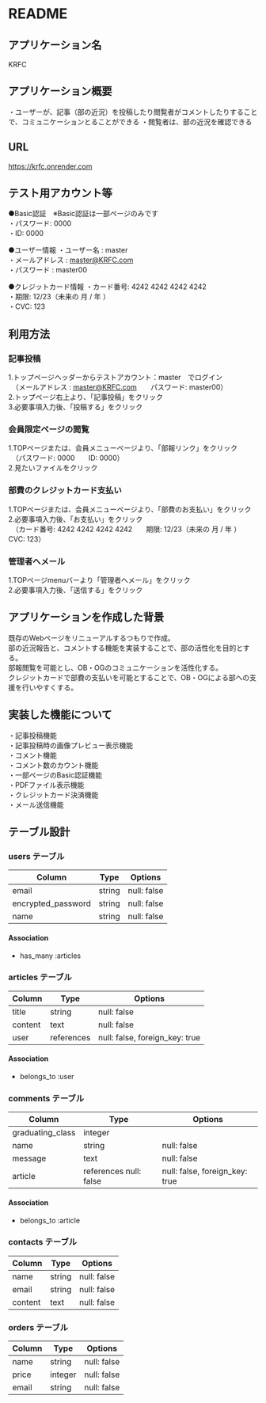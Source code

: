 # README


## アプリケーション名
KRFC


## アプリケーション概要
・ユーザーが、記事（部の近況）を投稿したり閲覧者がコメントしたりすることで、コミュニケーションとることができる
・閲覧者は、部の近況を確認できる


## URL
https://krfc.onrender.com


## テスト用アカウント等
●Basic認証　※Basic認証は一部ページのみです  
    ・パスワード: 0000  
    ・ID: 0000  

●ユーザー情報
    ・ユーザー名    : master  
    ・メールアドレス : master@KRFC.com  
    ・パスワード    : master00  

 ●クレジットカード情報
    ・カード番号: 4242 4242 4242 4242  
    ・期限: 12/23（未来の 月 / 年 ）  
    ・CVC: 123  


## 利用方法
### 記事投稿
1.トップページヘッダーからテストアカウント：master　でログイン  
　（メールアドレス : master@KRFC.com　　パスワード: master00）  
2.トップページ右上より、「記事投稿」をクリック  
3.必要事項入力後、「投稿する」をクリック  

### 会員限定ページの閲覧
1.TOPページまたは、会員メニューページより、「部報リンク」をクリック  
　（パスワード: 0000　　ID: 0000）  
2.見たいファイルをクリック  

### 部費のクレジットカード支払い
1.TOPページまたは、会員メニューページより、「部費のお支払い」をクリック  
2.必要事項入力後、「お支払い」をクリック  
　（カード番号: 4242 4242 4242 4242　　期限: 12/23（未来の 月 / 年 ）　　CVC: 123）  

### 管理者へメール
1.TOPページmenuバーより「管理者へメール」をクリック  
2.必要事項入力後、「送信する」をクリック  


## アプリケーションを作成した背景
既存のWebページをリニューアルするつもりで作成。  
部の近況報告と、コメントする機能を実装することで、部の活性化を目的とする。  
部報閲覧を可能とし、OB・OGのコミュニケーションを活性化する。  
クレジットカードで部費の支払いを可能とすることで、OB・OGによる部への支援を行いやすくする。  


## 実装した機能について
・記事投稿機能  
・記事投稿時の画像プレビュー表示機能  
・コメント機能  
・コメント数のカウント機能  
・一部ページのBasic認証機能  
・PDFファイル表示機能  
・クレジットカード決済機能  
・メール送信機能  


## テーブル設計

### users テーブル

| Column             | Type   | Options     |
| ------------------ | ------ |------------ |
| email              | string | null: false |
| encrypted_password | string | null: false |
| name               | string | null: false |


#### Association

- has_many :articles

### articles テーブル

| Column  | Type       | Options                        |
| ------- | ---------- | ------------------------------ |
| title   | string     | null: false                    |
| content | text       | null: false                    |
| user    | references | null: false, foreign_key: true |

#### Association

- belongs_to :user

### comments テーブル

| Column           | Type                   | Options                        |
| ---------------- | ---------------------- | ------------------------------ |
| graduating_class | integer                |                                |
| name             | string                 | null: false                    |
| message          | text                   | null: false                    |
| article          | references null: false | null: false, foreign_key: true |


#### Association

- belongs_to :article


### contacts テーブル

| Column  | Type    | Options     |
| ------- | --------| ----------- |
| name    | string  | null: false |
| email   | string  | null: false |
| content | text    | null: false |


### orders テーブル

| Column | Type    | Options     |
| ------ | --------| ----------- |
| name   | string  | null: false |
| price  | integer | null: false |
| email  | string  | null: false |
